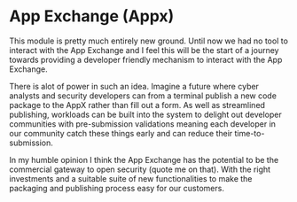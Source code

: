 # App Exchange (Appx)
This module is pretty much entirely new ground. Until now we had no tool to interact with the App Exchange and I feel this will be the start of a journey towards providing a developer friendly mechanism to interact with the App Exchange. 

There is alot of power in such an idea. Imagine a future where cyber analysts and security developers can from a terminal publish a new code package to the AppX rather than fill out a form. As well as streamlined publishing, workloads can be built into the system to delight out developer communities with pre-submission validations meaning each developer in our community catch these things early and can reduce their time-to-submission.

In my humble opinion I think the App Exchange has the potential to be the commercial gateway to open security (quote me on that). With the right investments and a suitable suite of new functionalities to make the packaging and publishing process easy for our customers.

